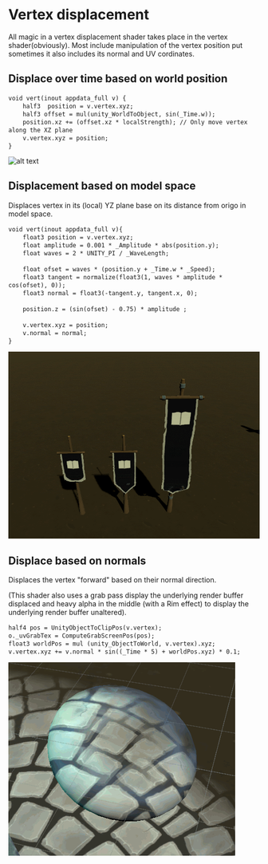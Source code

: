 # Vertex displacement

All magic in a vertex displacement shader takes place in the vertex shader(obviously).
Most include manipulation of the vertex position put sometimes it also includes its normal and UV cordinates.

## Displace over time based on world position
```
void vert(inout appdata_full v) {
	half3  position = v.vertex.xyz;
	half3 offset = mul(unity_WorldToObject, sin(_Time.w));
	position.xz += (offset.xz * localStrength);	// Only move vertex along the XZ plane
	v.vertex.xyz = position;
}
```
![alt text](https://raw.githubusercontent.com/bonahona/cg-snippets/master/Images/VertexDisplacement.gif "Vertex displacement")

## Displacement based on model space

Displaces vertex in its (local) YZ plane base on its distance from origo in model space.

```
void vert(inout appdata_full v){
	float3 position = v.vertex.xyz;
	float amplitude = 0.001 * _Amplitude * abs(position.y);
	float waves = 2 * UNITY_PI / _WaveLength;

	float ofset = waves * (position.y + _Time.w * _Speed);
	float3 tangent = normalize(float3(1, waves * amplitude * cos(ofset), 0));
	float3 normal = float3(-tangent.y, tangent.x, 0);

	position.z = (sin(ofset) - 0.75) * amplitude ;

	v.vertex.xyz = position;
	v.normal = normal;
}
```
![alt text](https://raw.githubusercontent.com/bonahona/cg-snippets/master/Images/VertexDisplacementFlags.gif "Vertex displacement")

## Displace based on normals
Displaces the vertex "forward" based on their normal direction.

(This shader also uses a grab pass display the underlying render buffer displaced and heavy alpha in the middle (with a Rim effect) to display the underlying render buffer unaltered).
```
half4 pos = UnityObjectToClipPos(v.vertex);
o._uvGrabTex = ComputeGrabScreenPos(pos);
float3 worldPos = mul (unity_ObjectToWorld, v.vertex).xyz;
v.vertex.xyz += v.normal * sin((_Time * 5) + worldPos.xyz) * 0.1;
```
![alt text](https://raw.githubusercontent.com/bonahona/cg-snippets/master/Images/VertexDisplacementNormal.gif "Vertex displacement")